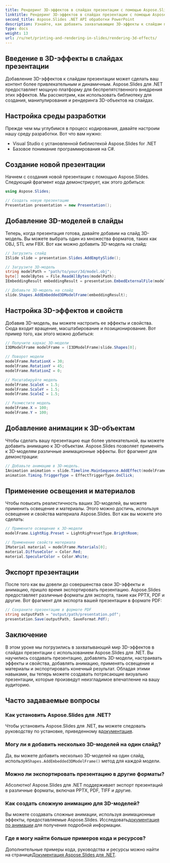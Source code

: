 ```yaml
---
title: Рендеринг 3D-эффектов в слайдах презентации с помощью Aspose.Slides
linktitle: Рендеринг 3D-эффектов в слайдах презентации с помощью Aspose.Slides
second_title: Aspose.Slides .NET API обработки PowerPoint
description: Узнайте, как добавить захватывающие 3D-эффекты к слайдам презентации с помощью Aspose.Slides для .NET. Наше пошаговое руководство охватывает все от настройки среды до применения анимации и экспорта конечного результата.
type: docs
weight: 13
url: /ru/net/printing-and-rendering-in-slides/rendering-3d-effects/
---
```


## Введение в 3D-эффекты в слайдах презентации

Добавление 3D-эффектов к слайдам презентации может сделать ваш контент более привлекательным и динамичным. Aspose.Slides для .NET предоставляет мощную платформу для беспрепятственного внедрения этих эффектов. Мы рассмотрим, как использовать библиотеку для создания, манипулирования и рендеринга 3D-объектов на слайдах.

## Настройка среды разработки

Прежде чем мы углубимся в процесс кодирования, давайте настроим нашу среду разработки. Вот что вам нужно:

- Visual Studio с установленной библиотекой Aspose.Slides for .NET
- Базовое понимание программирования на C#.

## Создание новой презентации

Начнем с создания новой презентации с помощью Aspose.Slides. Следующий фрагмент кода демонстрирует, как этого добиться:

```csharp
using Aspose.Slides;

// Создать новую презентацию
Presentation presentation = new Presentation();
```

## Добавление 3D-моделей в слайды

Теперь, когда презентация готова, давайте добавим на слайд 3D-модель. Вы можете выбрать один из множества форматов, таких как OBJ, STL или FBX. Вот как можно добавить 3D-модель на слайд:

```csharp
// Загрузить слайд
ISlide slide = presentation.Slides.AddEmptySlide();

// Загрузите 3D-модель
string modelPath = "path/to/your/3d/model.obj";
byte[] modelBytes = File.ReadAllBytes(modelPath);
IEmbeddingResult embeddingResult = presentation.EmbedExternalFile(modelBytes);

// Добавьте 3D-модель на слайд
slide.Shapes.AddEmbedded3DModelFrame(embeddingResult);
```

## Настройка 3D-эффектов и свойств

Добавив 3D-модель, вы можете настроить ее эффекты и свойства. Сюда входит вращение, масштабирование и позиционирование. Вот пример того, как этого можно добиться:

```csharp
// Получите каркас 3D-модели
I3DModelFrame modelFrame = (I3DModelFrame)slide.Shapes[0];

// Поворот модели
modelFrame.RotationX = 30;
modelFrame.RotationY = 45;
modelFrame.RotationZ = 0;

// Масштабируйте модель
modelFrame.ScaleX = 1.5;
modelFrame.ScaleY = 1.5;
modelFrame.ScaleZ = 1.5;

// Разместите модель
modelFrame.X = 100;
modelFrame.Y = 100;
```

## Добавление анимации к 3D-объектам

Чтобы сделать вашу презентацию еще более увлекательной, вы можете добавить анимацию к 3D-объектам. Aspose.Slides позволяет применять к 3D-моделям различные анимационные эффекты. Вот фрагмент для демонстрации:

```csharp
// Добавьте анимацию в 3D-модель.
IAnimation animation = slide.Timeline.MainSequence.AddEffect(modelFrame, EffectType.Fade);
animation.Timing.TriggerType = EffectTriggerType.OnClick;
```

## Применение освещения и материалов

Чтобы повысить реалистичность ваших 3D-моделей, вы можете применить освещение и материалы. Этого можно достичь, используя освещение и свойства материала Aspose.Slides. Вот как вы можете это сделать:

```csharp
// Примените освещение к 3D-модели
modelFrame.LightRig.Preset = LightRigPresetType.BrightRoom;

// Применение свойств материала
IMaterial material = modelFrame.Materials[0];
material.DiffuseColor = Color.Red;
material.SpecularColor = Color.White;
```

## Экспорт презентации

После того как вы довели до совершенства свои 3D-эффекты и анимацию, пришло время экспортировать презентацию. Aspose.Slides предоставляет различные форматы для экспорта, такие как PPTX, PDF и другие. Вот фрагмент для экспорта вашей презентации в формате PDF:

```csharp
// Сохраните презентацию в формате PDF
string outputPath = "output/path/presentation.pdf";
presentation.Save(outputPath, SaveFormat.Pdf);
```

## Заключение

В этом уроке мы погрузились в захватывающий мир 3D-эффектов в слайдах презентации с использованием Aspose.Slides для .NET. Вы научились создавать презентацию, добавлять 3D-модели, настраивать эффекты и свойства, добавлять анимацию, применять освещение и материалы и экспортировать конечный результат. Обладая этими навыками, вы теперь можете создавать потрясающие визуально презентации, которые произведут неизгладимое впечатление на вашу аудиторию.

## Часто задаваемые вопросы

### Как установить Aspose.Slides для .NET?

 Чтобы установить Aspose.Slides для .NET, вы можете следовать руководству по установке, приведенному в[документация](https://docs.aspose.com/slides/net/installation/).

### Могу ли я добавить несколько 3D-моделей на один слайд?

 Да, вы можете добавить несколько 3D-моделей на один слайд, используя`Shapes.AddEmbedded3DModelFrame()` метод для каждой модели.

### Можно ли экспортировать презентацию в другие форматы?

Абсолютно! Aspose.Slides для .NET поддерживает экспорт презентаций в различные форматы, включая PPTX, PDF, TIFF и другие.

### Как создать сложную анимацию для 3D-моделей?

 Вы можете создавать сложные анимации, используя анимационные эффекты, предоставляемые Aspose.Slides. Исследовать[документация по анимации](https://reference.aspose.com/slides/net/aspose.slides.animation/) для получения подробной информации.

### Где я могу найти больше примеров кода и ресурсов?

 Дополнительные примеры кода, руководства и ресурсы можно найти на странице[Документация Aspose.Slides для .NET](https://reference.aspose.com/slides/net/).